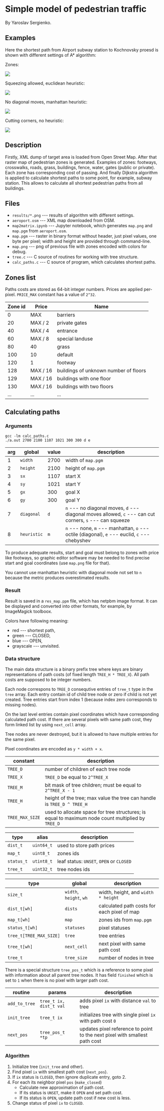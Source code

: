 # Simple model of pedestrian traffic

By Yaroslav Sergienko.

## Examples

Here the shortest path from Airport subway station to Kochnovsky proesd is shown
with different settings of A* algorithm:

Zones:

![](results/zones.png)

Squeezing allowed, euclidean heuristic:

![](results/se.png)

No diagonal moves, manhattan heuristic:

![](results/nm.png)

Cutting corners, no heuristic:

![](results/cn.png)

## Description

Firstly, XML dump of target area is loaded from Open Street Map. After that raster map of pedestrian zones is generated. Examples of zones: footways, crosswalks, roads, grass, buildings, fence, water, gates (public or private). Each zone has corresponding cost of passing. And finally Dijkstra algorithm is applied to calculate shortest paths to some point, for example, subway station. This allows to calculate all shortest pedestrian paths from all buildings. 

## Files

* `results/*.png` --- results of algorithm with different settings.
* `aeroport.osm` --- XML map downloaded from OSM.
* `map2matrix.ipynb` --- Jupyter notebook, which generates `map.png` and `map.pgm` from `aeroport.osm`.
* `map.pgm` --- raster in binary format without header, just pixel values, one byte per pixel; width and height are provided through command-line.
* `map.png` --- png of previous file with zones encoded with colors for debug.
* `tree.c` --- C source of routines for working with tree structure.
* `calc_paths.c` --- C source of program, which calculates shortest paths.

## Zones list

Paths costs are stored as 64-bit integer numbers. Prices are applied per-pixel. `PRICE_MAX` constant has a value of `2^32`.

| Zone id |  Price  |      Name       |
| ------- | ------- | --------------- |
|    0    |   MAX   |     barriers    |
|   20    | MAX / 2 |  private gates  |
|   40    | MAX / 4 |    entrance     |
|   60    | MAX / 8 | special landuse |
|   80    |   40    |      grass      |
|   100   |   10    |     default     |
|   120   |   1     |     footway     |
|   128   | MAX / 16 | buildings of unknown number of floors |
|   129   | MAX / 16 | buildings with one floor |
|   130   | MAX / 16 | buildings with two floors |
|   ...   |   ...    |    ...         |

## Calculating paths

### Arguments

```
gcc -lm calc_paths.c
./a.out 2700 2100 1107 1021 300 300 d e
```

| arg | global | value | description |
| --- | ------ | ----- | ----------- |
|  1  | `width` | 2700 | width of `map.pgm` |
|  2  | `height` | 2100 | height of `map.pgm` |
|  3  | `sx` | 1107 | start X |
|  4  | `sy` | 1021 | start Y |
|  5  | `gx` | 300 | goal X |
|  6  | `gy` | 300 | goal Y |
|  7  | `diagonal` | `d` | `n` --- no diagonal moves, `d` --- diagonal moves allowed, `c` --- can cut corners, `s` --- can squeeze |
|  8  | `heuristic` | `m` | `n` --- none, `m` --- manhattan, `o` --- octile (diagonal), `e` --- euclid, `c` --- chebyshev |

To produce adequate results, start and goal must belong to zones with price like footways,
so graphic editor software may be needed to find precise start and goal coordinates (use `map.png` file for that).

You cannot use manhattan heuristic with diagonal mode not set to `n` because the metric produces overestimated results.

### Result

Result is saved in a `res_map.ppm` file, which has netpbm image format.
It can be displayed and converted into other formats, for example, by ImageMagick toolboox.

Colors have following meaning:

* red --- shortest path,
* green --- CLOSED,
* blue --- OPEN,
* grayscale --- unvisited.

### Data structure

The main data structure is a binary prefix tree where keys are binary representations of path costs (of fixed length `TREE_H * TREE_X`). All path costs are supposed to be integer numbers.

Each node correspons to `TREE_D` consequtive entries of `tree_t` type in the `tree` array. Each entry contain id of child tree node or zero if child is not yet created. Tree entries start from index 1 (because index zero corresponds to missing nodes).

On the last level entries contain pixel coordinates which have corresponding calculated path cost. If there are several pixels with same path cost, they form linked list by using `next_cell` array.

Tree nodes are never destroyed, but it is allowed to have multiple entries for the same pixel.

Pixel coordinates are encoded as `y * width + x`.

| constant | description |
| -------- | ----------- |
| `TREE_D` | number of children of each tree node |
| `TREE_X` | `TREE_D` be equal to `2^TREE_X` |
| `TREE_M` | bit mask of tree children; must be equal to `2^TREE_X - 1` |
| `TREE_H` | height of the tree; max value the tree can handle is `TREE_D ^ TREE_H` |
| `TREE_MAX_SIZE` | used to allocate space for tree structures; is equal to maximum node count multiplied by `TREE_D` |

| type | alias | description |
| ---- | ----- | ----------- |
| `dist_t` | `uint64_t` | used to store path prices |
| `map_t` | `uint8_t` | zones ids |
| `status_t` | `utint8_t` | leaf status: `UNSET`, `OPEN` or `CLOSED` |
| `tree_t` | `uint32_t` | tree nodes ids |

| type | global | description |
| ---- | ------ | ----------- |
| `size_t` | `width`, `height`, `wh` | width, height, and `width * height` |
| `dist_t[wh]` | `dists` | calculated path costs for each pixel of map |
| `map_t[wh]` | `map` | zones ids from `map.pgm` |
| `status_t[wh]` | `statuses` | pixel statuses |
| `tree_t[TREE_MAX_SIZE]` | `tree` | tree entries |
| `tree_t[wh]` | `next_cell` | next pixel with same path cost |
| `tree_t` | `tree_size` | number of nodes in tree |

There is a special structure `tree_pos_t` which is a reference to some pixel with information about all parent tree nodes. It has field `finished` which is set to `1` when there is no pixel with larger path cost.

| routine | params | description |
| ------- | ------ | ----------- |
| `add_to_tree` | `tree_t ix, dist_t val` | adds pixel `ix` with distance `val` to tree |
| `init_tree` | `tree_t ix` | initializes tree with single pixel `ix` with path cost `0` |
| `next_pos` | `tree_pos_t *tp` | updates pixel reference to point to the next pixel with smallest path cost |

### Algorithm

1. Initialize tree (`init_tree` and other).
2. Find pixel `ix` with smallest path cost (`next_pos`).
3. If `ix` status is `CLOSED`, then ignore duplicate entry, goto 2.
4. For each its neighbor pixel `pos` (`make_closed`)
   * Calculate new approximation of path cost.
   * If its status is `UNSET`, make it `OPEN` and set path cost.
   * If its status is `OPEN`, update path cost if new cost is less.
5. Change status of pixel `ix` to `CLOSED`.


